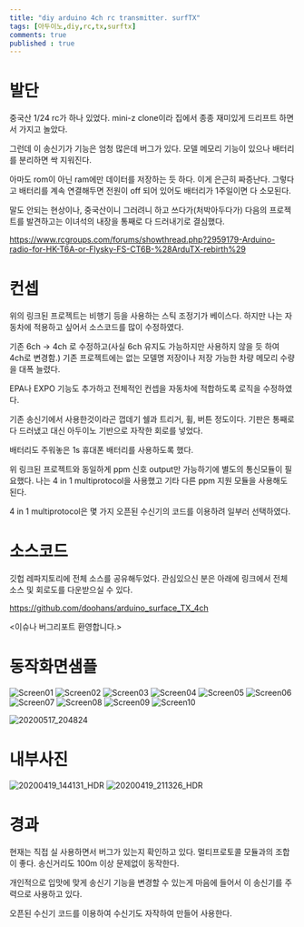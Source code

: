 ```yaml
---
title: "diy arduino 4ch rc transmitter. surfTX"
tags: [아두이노,diy,rc,tx,surftx]
comments: true
published : true
---
```



# 발단

중국산 1/24 rc가 하나 있었다. mini-z clone이라 집에서 종종 재미있게 드리프트 하면서 가지고 놀았다. 

그런데 이 송신기가 기능은 엄청 많은데 버그가 있다. 모델 메모리 기능이 있으나 배터리를 분리하면 싹 지워진다. 

아마도 rom이 아닌 ram에만 데이터를 저장하는 듯 하다. 이게 은근히 짜증난다. 그렇다고 배터리를 계속 연결해두면 전원이 off 되어 있어도 배터리가 1주일이면 다 소모된다.

말도 안되는 현상이나, 중국산이니 그러려니 하고 쓰다가(처박아두다가) 다음의 프로젝트를 발견하고는 이녀석의 내장을 통째로 다 드러내기로 결심했다.

https://www.rcgroups.com/forums/showthread.php?2959179-Arduino-radio-for-HK-T6A-or-Flysky-FS-CT6B-%28ArduTX-rebirth%29


# 컨셉

위의 링크된 프로젝트는 비행기 등을 사용하는 스틱 조정기가 베이스다. 하지만 나는 자동차에 적용하고 싶어서 소스코드를 많이 수정하였다.

기존 6ch -> 4ch 로 수정하고(사실 6ch 유지도 가능하지만 사용하지 않을 듯 하여 4ch로 변경함.) 기존 프로젝트에는 없는 모델명 저장이나 저장 가능한 차량 메모리 수량을 대폭 늘렸다.

EPA나 EXPO 기능도 추가하고 전체적인 컨셉을 자동차에 적합하도록 로직을 수정하였다.

기존 송신기에서 사용한것이라곤 껍데기 쉘과 트리거, 휠, 버튼 정도이다. 기판은 통째로 다 드러냈고 대신 아두이노 기반으로 자작한 회로를 넣었다.

배터리도 주워놓은 1s 휴대폰 배터리를 사용하도록 했다. 

위 링크된 프로젝트와 동일하게 ppm 신호 output만 가능하기에 별도의 통신모듈이 필요했다. 나는 4 in 1 multiprotocol을 사용했고 기타 다른 ppm 지원 모듈을 사용해도 된다.

4 in 1 multiprotocol은 몇 가지 오픈된 수신기의 코드를 이용하려 일부러 선택하였다.


# 소스코드

깃헙 레파지토리에 전체 소스를 공유해두었다. 관심있으신 분은 아래에 링크에서 전체 소스 및 회로도를 다운받으실 수 있다.

https://github.com/doohans/arduino_surface_TX_4ch

<이슈나 버그리포트 환영합니다.>


# 동작화면샘플

![Screen01](https://github.com/doohans/arduino_surface_TX_4ch/blob/master/Images/screen01.jpg)
![Screen02](https://github.com/doohans/arduino_surface_TX_4ch/blob/master/Images/screen02.jpg)
![Screen03](https://github.com/doohans/arduino_surface_TX_4ch/blob/master/Images/screen03.jpg)
![Screen04](https://github.com/doohans/arduino_surface_TX_4ch/blob/master/Images/screen04.jpg)
![Screen05](https://github.com/doohans/arduino_surface_TX_4ch/blob/master/Images/screen05.jpg)
![Screen06](https://github.com/doohans/arduino_surface_TX_4ch/blob/master/Images/screen06.jpg)
![Screen07](https://github.com/doohans/arduino_surface_TX_4ch/blob/master/Images/screen07.jpg)
![Screen08](https://github.com/doohans/arduino_surface_TX_4ch/blob/master/Images/screen08.jpg)
![Screen09](https://github.com/doohans/arduino_surface_TX_4ch/blob/master/Images/screen09.jpg)
![Screen10](https://github.com/doohans/arduino_surface_TX_4ch/blob/master/Images/screen10.jpg)

![20200517_204824](https://user-images.githubusercontent.com/19382541/83968577-2d68e080-a905-11ea-9083-0f48a997c4a3.jpg)


# 내부사진

![20200419_144131_HDR](https://user-images.githubusercontent.com/19382541/83968525-d95dfc00-a904-11ea-9c2e-6f05f56b4290.jpg)
![20200419_211326_HDR](https://user-images.githubusercontent.com/19382541/83968527-d9f69280-a904-11ea-8a05-08d593a25c4e.jpg)


# 경과

현재는 직접 실 사용하면서 버그가 있는지 확인하고 있다. 멀티프로토콜 모듈과의 조합이 좋다. 송신거리도 100m 이상 문제없이 동작한다.

개인적으로 입맛에 맞게 송신기 기능을 변경할 수 있는게 마음에 들어서 이 송신기를 주력으로 사용하고 있다.

오픈된 수신기 코드를 이용하여 수신기도 자작하여 만들어 사용한다.

